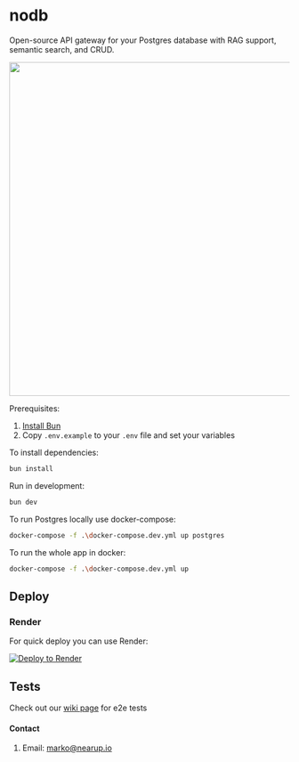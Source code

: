 # nodb

Open-source API gateway for your Postgres database with RAG support, semantic search, and CRUD.

<img src="https://github.com/nearup-io/nodb/blob/main/assets/curl-todos.gif" width="600" />

Prerequisites:

1. [Install Bun](https://bun.sh/docs/installation)
2. Copy `.env.example` to your `.env` file and set your variables

To install dependencies:

```bash
bun install
```

Run in development:

```bash
bun dev
```

To run Postgres locally use docker-compose:

```bash
docker-compose -f .\docker-compose.dev.yml up postgres
```

To run the whole app in docker:
```bash
docker-compose -f .\docker-compose.dev.yml up
```

## Deploy

### Render

For quick deploy you can use Render:

[![Deploy to Render](https://render.com/images/deploy-to-render-button.svg)](https://render.com/deploy?repo=https://github.com/nearup-io/nodb)

## Tests

Check out our [wiki page](https://github.com/nearup-io/nodb/wiki/E2E-tests-%E2%80%90-postgres) for e2e tests

#### Contact

1. Email: marko@nearup.io
